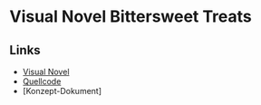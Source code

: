 # Visual Novel Bittersweet Treats

## Links 
- [Visual Novel](https://baohannguyen.github.io/Visual_Novel/BittersweetTreats/BittersweetTreats.html)
- [Quellcode](https://github.com/baohannguyen/Visual_Novel/tree/main/BittersweetTreats)
- [Konzept-Dokument]
